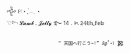 𒅒 ꒰𓏲⋆ ִֶָ ๋𓂃 ⋆     
            𓇢𓆸 𝓛𝓪𝓶𝓫 . 𝓙𝓮𝓵𝓵𝔂 ࿐
                  14 .  ୨ৎ   𝟚𝟜𝕥𝕙,𝕗𝕖𝕓 
                   
                       “ 天国へ行こう~!” 𝜗𝜚˚⋆꒱ 𒄆
